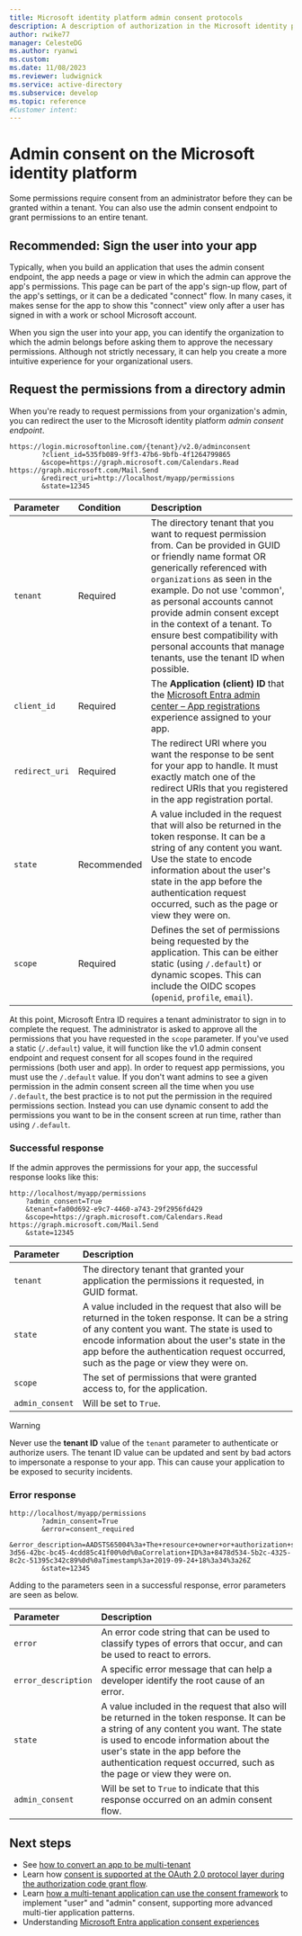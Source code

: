 ```yaml
---
title: Microsoft identity platform admin consent protocols
description: A description of authorization in the Microsoft identity platform, including scopes, permissions, and consent.
author: rwike77
manager: CelesteDG
ms.author: ryanwi
ms.custom:
ms.date: 11/08/2023
ms.reviewer: ludwignick
ms.service: active-directory
ms.subservice: develop
ms.topic: reference
#Customer intent:
---
```


# Admin consent on the Microsoft identity platform

Some permissions require consent from an administrator before they can be granted within a tenant. You can also use the admin consent endpoint to grant permissions to an entire tenant.

## Recommended: Sign the user into your app

Typically, when you build an application that uses the admin consent endpoint, the app needs a page or view in which the admin can approve the app's permissions. This page can be part of the app's sign-up flow, part of the app's settings, or it can be a dedicated "connect" flow. In many cases, it makes sense for the app to show this "connect" view only after a user has signed in with a work or school Microsoft account.

When you sign the user into your app, you can identify the organization to which the admin belongs before asking them to approve the necessary permissions. Although not strictly necessary, it can help you create a more intuitive experience for your organizational users.

## Request the permissions from a directory admin

When you're ready to request permissions from your organization's admin, you can redirect the user to the Microsoft identity platform *admin consent endpoint*.

```none
https://login.microsoftonline.com/{tenant}/v2.0/adminconsent
        ?client_id=535fb089-9ff3-47b6-9bfb-4f1264799865
        &scope=https://graph.microsoft.com/Calendars.Read https://graph.microsoft.com/Mail.Send
        &redirect_uri=http://localhost/myapp/permissions
        &state=12345
```

| Parameter | Condition | Description |
| :--- | :--- | :--- |
| `tenant` | Required | The directory tenant that you want to request permission from. Can be provided in GUID or friendly name format OR generically referenced with `organizations` as seen in the example. Do not use 'common', as personal accounts cannot provide admin consent except in the context of a tenant. To ensure best compatibility with personal accounts that manage tenants, use the tenant ID when possible. |
| `client_id` | Required | The **Application (client) ID** that the [Microsoft Entra admin center – App registrations](https://go.microsoft.com/fwlink/?linkid=2083908) experience assigned to your app. |
| `redirect_uri` | Required |The redirect URI where you want the response to be sent for your app to handle. It must exactly match one of the redirect URIs that you registered in the app registration portal. |
| `state` | Recommended | A value included in the request that will also be returned in the token response. It can be a string of any content you want. Use the state to encode information about the user's state in the app before the authentication request occurred, such as the page or view they were on. |
|`scope` | Required | Defines the set of permissions being requested by the application. This can be either static (using `/.default`) or dynamic scopes. This can include the OIDC scopes (`openid`, `profile`, `email`). |

At this point, Microsoft Entra ID requires a tenant administrator to sign in to complete the request. The administrator is asked to approve all the permissions that you have requested in the `scope` parameter.  If you've used a static (`/.default`) value, it will function like the v1.0 admin consent endpoint and request consent for all scopes found in the required permissions (both user and app). In order to request app permissions, you must use the `/.default` value. If you don't want admins to see a given permission in the admin consent screen all the time when you use `/.default`, the best practice is to not put the permission in the required permissions section. Instead you can use dynamic consent to add the permissions you want to be in the consent screen at run time, rather than using `/.default`.

### Successful response

If the admin approves the permissions for your app, the successful response looks like this:

```none
http://localhost/myapp/permissions
    ?admin_consent=True
    &tenant=fa00d692-e9c7-4460-a743-29f2956fd429
    &scope=https://graph.microsoft.com/Calendars.Read https://graph.microsoft.com/Mail.Send
    &state=12345
```

| Parameter | Description |
| :--- | :--- |
| `tenant`| The directory tenant that granted your application the permissions it requested, in GUID format.|
| `state` | A value included in the request that also will be returned in the token response. It can be a string of any content you want. The state is used to encode information about the user's state in the app before the authentication request occurred, such as the page or view they were on.|
| `scope` | The set of permissions that were granted access to, for the application.|
| `admin_consent` | Will be set to `True`.|

> [!WARNING]
> Never use the **tenant ID** value of the `tenant` parameter to authenticate or authorize users. The tenant ID value can be updated and sent by bad actors to impersonate a response to your app. This can cause your application to be exposed to security incidents.

### Error response

```none
http://localhost/myapp/permissions
        ?admin_consent=True
        &error=consent_required
        &error_description=AADSTS65004%3a+The+resource+owner+or+authorization+server+denied+the+request.%0d%0aTrace+ID%3a+d320620c-3d56-42bc-bc45-4cdd85c41f00%0d%0aCorrelation+ID%3a+8478d534-5b2c-4325-8c2c-51395c342c89%0d%0aTimestamp%3a+2019-09-24+18%3a34%3a26Z
        &state=12345
```

Adding to the parameters seen in a successful response, error parameters are seen as below.

| Parameter | Description |
|:-------------------|:-------------------------------------------------------------------------------------------------|
| `error` | An error code string that can be used to classify types of errors that occur, and can be used to react to errors.|
| `error_description` | A specific error message that can help a developer identify the root cause of an error.|
| `state` | A value included in the request that also will be returned in the token response. It can be a string of any content you want. The state is used to encode information about the user's state in the app before the authentication request occurred, such as the page or view they were on.|
| `admin_consent` | Will be set to `True` to indicate that this response occurred on an admin consent flow.|

## Next steps
- See [how to convert an app to be multi-tenant](howto-convert-app-to-be-multi-tenant.md)
- Learn how [consent is supported at the OAuth 2.0 protocol layer during the authorization code grant flow](v2-oauth2-auth-code-flow.md#request-an-authorization-code).
- Learn [how a multi-tenant application can use the consent framework](./howto-convert-app-to-be-multi-tenant.md) to implement "user" and "admin" consent, supporting more advanced multi-tier application patterns.
- Understanding [Microsoft Entra application consent experiences](application-consent-experience.md)
